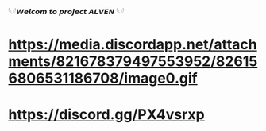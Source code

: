 𓆩𓆪𝙒𝙚𝙡𝙘𝙤𝙢 𝙩𝙤 𝙥𝙧𝙤𝙟𝙚𝙘𝙩 𝘼𝙇𝙑𝙀𝙉 𓆩𓆪


# https://media.discordapp.net/attachments/821678379497553952/826156806531186708/image0.gif


# https://discord.gg/PX4vsrxp
